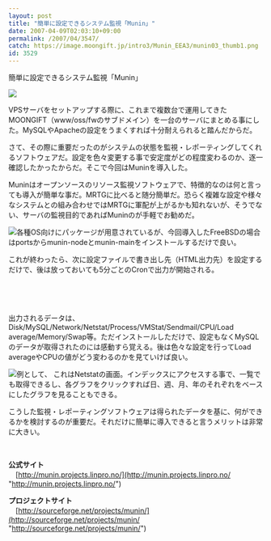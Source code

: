 ```yaml
---
layout: post
title: "簡単に設定できるシステム監視「Munin」"
date: 2007-04-09T02:03:10+09:00
permalink: /2007/04/3547/
catch: https://image.moongift.jp/intro3/Munin_EEA3/munin03_thumb1.png
id: 3529
---
```

簡単に設定できるシステム監視「Munin」  
<!--more-->

[![](https://image.moongift.jp/intro3/Munin_EEA3/munin02_thumb1.png)](https://image.moongift.jp/intro3/Munin_EEA3/munin023.png)

 

VPSサーバをセットアップする際に、これまで複数台で運用してきたMOONGIFT（www/oss/fwのサブドメイン）を一台のサーバにまとめる事にした。MySQLやApacheの設定をうまくすれば十分耐えられると踏んだからだ。

 

さて、その際に重要だったのがシステムの状態を監視・レポーティングしてくれるソフトウェアだ。設定を色々変更する事で安定度がどの程度変わるのか、逐一確認したかったからだ。そこで今回はMuninを導入した。

 

Muninはオープンソースのリソース監視ソフトウェアで、特徴的なのは何と言っても導入が簡単な事だ。MRTGに比べると随分簡単だ。恐らく複雑な設定や様々なシステムとの組み合わせではMRTGに軍配が上がるかも知れないが、そうでない、サーバの監視目的であればMuninのが手軽でお勧めだ。

 

[![](https://image.moongift.jp/intro3/Munin_EEA3/munin03_thumb1.png)](https://image.moongift.jp/intro3/Munin_EEA3/munin033.png)各種OS向けにパッケージが用意されているが、今回導入したFreeBSDの場合はportsからmunin-nodeとmunin-mainをインストールするだけで良い。

 

これが終わったら、次に設定ファイルで書き出し先（HTML出力先）を設定するだけで、後は放っておいても5分ごとのCronで出力が開始される。

 

&nbsp;

 

&nbsp;

 

出力されるデータは、Disk/MySQL/Network/Netstat/Process/VMStat/Sendmail/CPU/Load average/Memory/Swap等。ただインストールしただけで、設定もなくMySQLのデータが取得されたのには感動すら覚える。後は色々な設定を行ってLoad averageやCPUの値がどう変わるのかを見ていけば良い。

 

 

[![](https://image.moongift.jp/intro3/Munin_EEA3/munin04_thumb.png)](https://image.moongift.jp/intro3/Munin_EEA3/munin042.png)例として、 これはNetstatの画面。インデックスにアクセスする事で、一覧でも取得できるし、各グラフをクリックすれば日、週、月、年のそれぞれをベースにしたグラフを見ることもできる。

 

こうした監視・レポーティングソフトウェアは得られたデータを基に、何ができるかを検討するのが重要だ。それだけに簡単に導入できると言うメリットは非常に大きい。

 

&nbsp;

 

**公式サイト**  
　[http://munin.projects.linpro.no/](http://munin.projects.linpro.no/ "http://munin.projects.linpro.no/")

 

**プロジェクトサイト**  
　[http://sourceforge.net/projects/munin/](http://sourceforge.net/projects/munin/ "http://sourceforge.net/projects/munin/")

